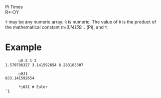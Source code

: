 <div class="heading">
  <div class="name">Pi Times</div>
  <div class="command">R←○Y</div>
</div>

`Y` may be any numeric array. `R` is numeric. The value of `R` is the product of the mathematical constant *π=3.14159...* (Pi), and `Y`.

# Example
```apl
      ○0.5 1 2
1.570796327 3.141592654 6.283185307
 
      ○0J1
0J3.141592654

      *○0J1 ⍝ Euler
¯1
```

